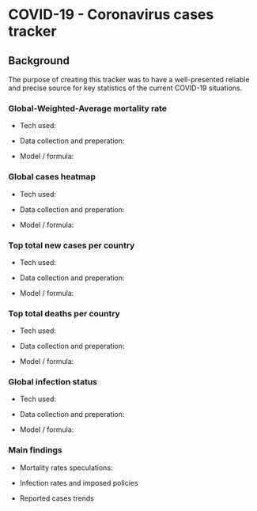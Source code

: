 # COVID-19 - Coronavirus cases tracker

## Background
The purpose of creating this tracker was to have a well-presented reliable and precise source for key statistics of the current COVID-19 situations.

### Global-Weighted-Average mortality rate

* Tech used:

* Data collection and preperation:

* Model / formula:

### Global cases heatmap

* Tech used:

* Data collection and preperation:

* Model / formula:

### Top total new cases per country
* Tech used:

* Data collection and preperation:

* Model / formula:


### Top total deaths per country 

* Tech used:

* Data collection and preperation:

* Model / formula:

### Global infection status 

* Tech used:

* Data collection and preperation:

* Model / formula:

### Main findings

* Mortality rates speculations:

* Infection rates and imposed policies

* Reported cases trends



